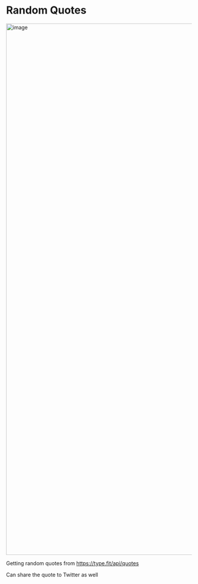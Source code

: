 # Random Quotes

<img width="1440" alt="image" src="https://github.com/kchleon/random-quotes/assets/54528084/b207fea0-84a8-4585-8d48-cfbb4f917c63">

Getting random quotes from https://type.fit/api/quotes

Can share the quote to Twitter as well
